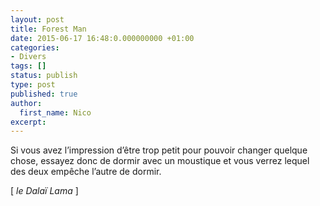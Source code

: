 ```yaml
---
layout: post
title: Forest Man
date: 2015-06-17 16:48:0.000000000 +01:00
categories:
- Divers
tags: []
status: publish
type: post
published: true
author:
  first_name: Nico
excerpt:
---
```



Si vous avez l’impression d’être trop petit pour pouvoir changer quelque chose, essayez donc de dormir avec un moustique et vous verrez lequel des deux empêche l’autre de dormir.

[ *le Dalaï Lama* ]


